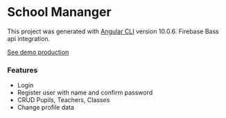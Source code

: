 # School Mananger
This project was generated with [Angular CLI](https://github.com/angular/angular-cli) version 10.0.6.
Firebase Bass api integration.

[See demo production](https://schooll.netlify.app)

### Features 

- Login 
- Register user with name and confirm password
- CRUD Pupils, Teachers, Classes
- Change profile data






